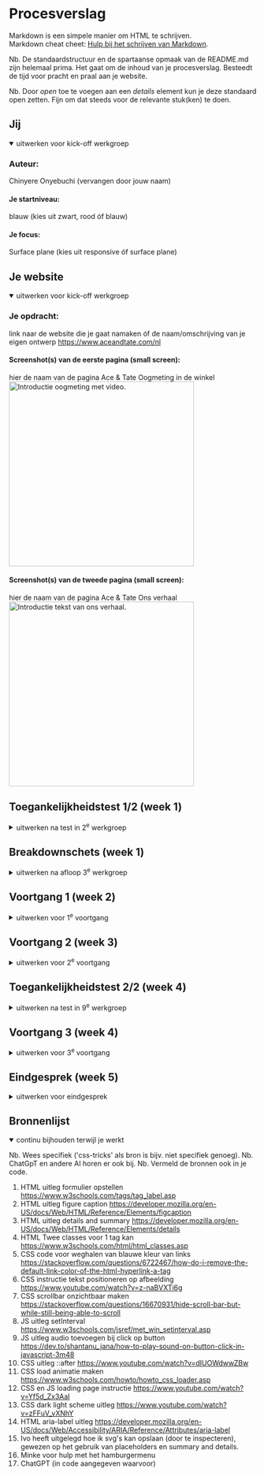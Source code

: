 # Procesverslag
Markdown is een simpele manier om HTML te schrijven.  
Markdown cheat cheet: [Hulp bij het schrijven van Markdown](https://github.com/adam-p/markdown-here/wiki/Markdown-Cheatsheet).

Nb. De standaardstructuur en de spartaanse opmaak van de README.md zijn helemaal prima. Het gaat om de inhoud van je procesverslag. Besteedt de tijd voor pracht en praal aan je website.

Nb. Door *open* toe te voegen aan een *details* element kun je deze standaard open zetten. Fijn om dat steeds voor de relevante stuk(ken) te doen.





## Jij

<details open>
  <summary>uitwerken voor kick-off werkgroep</summary>

  ### Auteur:
  Chinyere Onyebuchi (vervangen door jouw naam)

  #### Je startniveau:
  blauw (kies uit zwart, rood óf blauw)

  #### Je focus:
  Surface plane (kies uit responsive óf surface plane)
 
</details>





## Je website

<details open>
  <summary>uitwerken voor kick-off werkgroep</summary>

  ### Je opdracht:
  link naar de website die je gaat namaken óf de naam/omschrijving van je eigen ontwerp
  https://www.aceandtate.com/nl

  #### Screenshot(s) van de eerste pagina (small screen): 
  hier de naam van de pagina  Ace & Tate Oogmeting in de winkel
  <img src="readme-images/aceandtate_oogmeting_pagina.png" width="375px" alt="Introductie oogmeting met video.">

  #### Screenshot(s) van de tweede pagina (small screen):
  hier de naam van de pagina Ace & Tate Ons verhaal 
  <img src="readme-images/aceandtate_verhaal_pagina.png" width="375px" alt="Introductie tekst van ons verhaal.">
 
</details>



## Toegankelijkheidstest 1/2 (week 1)

<details>
  <summary>uitwerken na test in 2<sup>e</sup> werkgroep</summary>

  ### Bevindingen
  Lijst met je bevindingen die in de test naar voren kwamen:
1. Er zijn een paar foutmeldingen op de pagina's. 
2. Het lijkt erop dat je niet met toetsen door de pagina's kun navigeren, alleen scrollen.
3. Er wordt niet overal gebruik gemaakt van headings.
4. Veel afbeeldingen bevatten alternatieve tekst die niet beschrijvend genoeg is. 
5. Video's kunnen niet gepauzeerd worden, er wordt gebruik gemaakt van autoplay.
6. Het lijkt erop dat het niet mogelijk is om links te skippen.
7. Er is geen dark of light mode.
8. Het lijkt erop dat je tekst niet kunt vergroten, je alleen inzoomen op de pagina.

 <img src="readme-images/wcag_checklist1.png" width="375px" alt="WCAG checklist ingevuld pagina 1">
<img src="readme-images/wcag_checklist2.png" width="375px" alt="WCAG checklist ingevuld pagina 2">
<img src="readme-images/wcag_checklist3.png" width="375px" alt="WCAG checklist ingevuld pagina 3">
<img src="readme-images/wcag_checklist4.png" width="375px" alt="WCAG checklist ingevuld pagina 4">
<img src="readme-images/wcag_checklist5.png" width="375px" alt="WCAG checklist ingevuld pagina 5">

</details>



## Breakdownschets (week 1)

<details>
  <summary>uitwerken na afloop 3<sup>e</sup> werkgroep</summary>

  ### de hele pagina: 
  <img src="readme-images/FED_breakdownsketch.jpg" width="375px" alt="breakdown van de hele pagina">

  ### dynamisch deel (bijv menu): 
  <img src="readme-images/FED_breakdownsketch_kopie.jpg" width="375px" alt="breakdown van een dynamisch deel">


</details>





## Voortgang 1 (week 2)

<details>
  <summary>uitwerken voor 1<sup>e</sup> voortgang</summary>

  ### Stand van zaken
  hier dit ging goed & dit was lastig (neem ook screenshots op van delen van je website en code)

Goed
1. Wat over het algemeen goed ging was het schrijven van de HTML voor beide pagina's. Doordat ik een breakdownsketch had gemaakt kon ik gelijk aan de slag zonder al te veel na te denken. Hier heb ik een paar kleine dingen toegevoegd of aangepast maar voor de rest klopte de basis structuur naar mijn gevoel al. 

2. Wat verder nog goed ging was het toepassen van de 'details and summary' tags binnen mijn HTML voor de oogmeting pagina. Hier was ik eerst niet bekend mee maar door de tip van Ivo heb ik op MDN hier informatie over gevonden en was het ook heel makkelijk om toe te passen. Wat ik ook heel fijn vind is dat je gelijk kunt zien dat het werkt. 
<img src="readme-images/v1_uitklapsectie_website.png" width="375px" alt="Frequently asked questioned uitklap weergave">

Lastig
1. Wat ik lastig vond was het opslaan van afbeeldingen. Op mijn website waren er een aantal afbeelding die ik niet door op de rechtermuisknop te drukken kon opslaan. Door te inspecteren ben ik uiteindelijk wel achter de bron gekomen. Soms merk ik dat dit nog wel lastig kan zijn omdat het soms wat zoekwerk kan vereisen door de hoeveelheid code. Daarbij werkt het ook niet voor alle afbeeldingen. Voor een aantal iconen in de header en footer kan ik bijvoorbeeld geen image tag vinden waardoor ik deze niet kan opslaan. Op de afbeeldingen is het verschil te zien. Dit is dan ook iets wat ik wil bespreken. 
<img src="readme-images/v1_imgfound.png" width="375px" alt="Link gevonden van de afbeelding bij het inspecteren van de Ace and tate website">
<img src="readme-images/v1_imgnotfound.png" width="375px" alt="Link komt niet tevoorschijn van de afbeelding bij het inspecteren van de Ace and tate website">

2. Verder twijfel ik over hoe ik de HTML voor de header ga moeten schrijven. Nou denk ik daarvoor dat ik weer gebruik zal moeten van maken 'details and summary' maar doordat het mij niet lukte om de iconen op te slaan heb ik dit niet goed kunnen testen. Ik heb het nu voor een klein stuk getest met een andere afbeelding wat op de afbeelding te zien is, alleen twijfel ik of dat klopt. 
<img src="readme-images/v1_codeheader.png" width="375px" alt="Code van het uitklapgedeelte van de header">
<img src="readme-images/v1_header_website.png" width="375px" alt="Website weergave waarbij het woord brillen tevoorschijnkomt als er op de afbeelding geklikt wordt">


  ### Agenda voor meeting
  samen met je groepje opstellen

  | student 1      | student 2          | student 3    | student 4        |
  | ---            | ---                | ---          | ---              |
  | dit bespreken  | en dit             | en ik dit    | en dan ik dat    |
  | en dat ook nog | dit als er tijd is | nog een punt | dit wil ik zeker |
  | ...            | ...                | ...          | ...              |

Mijn vragen: 
1. Is er een manier om iconen op te slaan als het via het inspecteren niet lukt? Of mag je dan een zelfde soort icoon online opzoeken? (Kan ook screenshot maken natuurlijk en backgroundremover) 
2. Klopt de code die ik nu heb voor het uitklapmenu in de header?  
3. De validator geeft aan dat de header geen heading bevat. Moet ook daar een "verborgen" header gemaakt worden? 
4. Moet ik links toevoegen aan img grid van instagram posts? 
5. Moeten de twee pagina's die je maakt wel naar elkaar toe kunnen navigeren? 
6. Wat plaatsen bij form action?
7. Voor wat een id aanmaken regel 106? De validator geeft aan dat het moet. 
8. Mag je iconen in html gebruiken of moet je a.d.v. een ol stijlen? Gaat om frequent asked questions gedeelte.
9. Voor grote spaties door p en link gebruik kun je stijlen met CSS, klopt dat?

  ### Verslag van meeting
  hier na afloop snel de uitkomsten van de meeting vastleggen

Antwoorden:
1. Je kunt het beste de website icon.js gebruiken om iconen als svg toe te voegen. Als je een icoon aanklikt kopieren je de code van het icoon en dan kun je deze in je code plaatsen. (done)
2. Ja, je kunt summary and details gebruiken voor het hamburger menu. (done)
3. Ja, het beste is om wel een heading toe te voegen zodat het voor een screenreader goed te lezen is. 
4. Meestal wel maar hoeft niet per se in dit geval. 
5. Vergeten te vragen 
6. Is voor deze opdracht n.v.t. aangezien dit gebruikt wordt om naar echt naar andere pagina's te kunnen gaan. 
7. Je moet een id aanmaken voor de checkbox waaraan het label gelinkt is zodat het voor de browser duidelijk is.
8. Beide niet, beter om svg te vinden en die te gebruiken door een image tag toe te voegen. (done)
9. Nee, beter om de a link tag binnen de p tag te plaatsen. (done)

+ Een link maken van de afbeelding van het logo aangezien dit ook klikbaar is. (done)

</details>





## Voortgang 2 (week 3)

<details>
  <summary>uitwerken voor 2<sup>e</sup> voortgang</summary>

  ### Stand van zaken
  hier dit ging goed & dit was lastig (neem ook screenshots op van delen van je website en code)

  Goed
  1. Voor mijn gevoel heb ik niet teveel classes of id's gebruikt dus dat gaat voor mijn gevoel wel goed. Ik kijk eerst echt of een element op een andere manier geselecteerd kunnen worden.

  2. Wat verder denk ik ook goed gaat is het indelen van mijn css. Toen ik begon was het heel slordig en stonden sommige dingen dubbel maar dat heb ik nu allemaal georganiseerd waardoor ik een beter overzicht heb. 

<img src="readme-images/v2_css.png" width="375px" alt="Indeling css">


  Lastig
  1. Het positioneren van de elementen in de header gaat ook lastig. Ik heb dit eerst met grid geprobeerd maar kwam er niet uit. Met flexbox ben ik een stuk verder gekomen maar de iconen heb ik nog niet allemaal op de juiste plaats kunnen krijgen. Daarnaast heb ik ook nog geen idee hoe ik het hamburger menu moet oplossen.
<img src="readme-images/v2_header.png" width="375px" alt="Weergave van header in browser">

  2. Het selecteren van de juiste selector. Ik merk dat ik nog erg door de war raak met nth-child en nth-of-type. Nu probeer ik steeds beide om te kijken of het lukt.


  ### Agenda voor meeting
  samen met je groepje opstellen

  | student 1      | student 2          | student 3    | student 4        |
  | ---            | ---                | ---          | ---              |
  | dit bespreken  | en dit             | en ik dit    | en dan ik dat    |
  | en dat ook nog | dit als er tijd is | nog een punt | dit wil ik zeker |
  | ...            | ...                | ...          | ...              |


  ### Verslag van meeting
  hier na afloop snel de uitkomsten van de meeting vastleggen

Mijn vragen/problemen
1. Ik kom er met de header niet uit. Grid geprobeerd, niet gelukt met flexbox verder gekomen maar positioneren van iconen lukt niet goed en het uitklap menu.
2. De validator geeft aan 'Start tag “body” seen but an element of the same type was already open.' Er is echter geen tweede body tag, wat houdt dit in?
3. Er moet een lijn tussen img en onze winkels zijn maar dit lukt mij niet om toe te voegen. Nummering van child vind ik onduidelijk.
4. Hoe kun je een checkbox selecteren om te stijlen? input type=["checkbox"] werkt niet, ook andere dingen geprobeerd.
5. Hoe kan ik de witruimte weghalen voor de link 'privacybeleid'?
6. Hoe kan ik laatste img in footer selecteren? last-child of nth type werkt niet
7. Is het erg als ik soortgelijke kleuren kies en niet die met dezelfde hexcode? Kan de hexcodes niet vinden bij het inspecteren. 
8. Moeten alle kleuren in de root of alleen de meest gebruikte? Fonts?
9. Zijn alt teksten nodig voor svg's? 

Antwoorden:
1. Even kijken naar de code voor het hamburger menu als voorbeeld staat. Summary details gaat niet mogelijk zijn. 
2. Dit komt doordat bijv. img een / voor het haakje heeft staan, dit mag verwijderd worden en dan zal de melding ook niet meer voorkomen. (Done)
3.Inmiddels gelukt door de img te selecteren binnen de class. (Done)
4. Je kunt niet alles stijlen van een checkbox. Transform scale (2) kan als oplossing. !lukt niet
5. We zijn erachter komen dat er wel witruimte is voor de .leftAligned a (gebruikt voor de footer) a.d.v. de developertools. Als dit weggehaald wordt, dan klopt het. Oplossig footer .leftaligned a. (Done)
6. Inmiddels gelukt met last-child. (Done)
7. Nee, dat is geen probleem. (Done)
8. Alle kleuren in de root, fonts kunnen zelf ook. (Done)
9. Om het toegankelijker te maken kan een span aria label toegevoegd te worden. De alternatieve tekst moet in dit geval bijv. de functie van een icoon beschrijven zoals wishlisht voor een hartje of als het een afbeelding is net als met img een beschrijvende tekst zijn.


Overige punten/to do's die besproken zijn:
1. Header in body. (Done)
2. In footer geen sections maar a.d.v. ul stijlen en positioneren. (Done)
3. List-style-type gebruiken voor de vinkjes door eigen iconen toe te voegen. 
4. Classes toevoegen voor de verschillende lettertypes. (Done)
5. Formulier toevoegen in read.me van toegankelijkheidstest. 


Surface plane toevoegingen:
1. Bovenin header banner teksten laten veranderen.
2. Video niet op autoloop maar met button etc.
3. Dark mode uitgebreider uitvoeren.
4. ::after toepasssen voor Frequented asked questions uitklapgedeelte. 
5. ? 

</details>



## Toegankelijkheidstest 2/2 (week 4)

<details>
  <summary>uitwerken na test in 9<sup>e</sup> werkgroep</summary>

  ### Bevindingen
  Lijst met je bevindingen die in de test naar voren kwamen (geef ook aan wat er verbeterd is):
  * Ik heb dit ingevuld nadat ik de website af heb gemaakt.  

  1. Alle afbeeldingen en de video hebben alternatieve tekst, wat de website van Ace and tate niet heeft. Hierdoor kan de screenreader doorgeven wat er op de afbeelding getoont wordt.
  2. Alle links met svgs hebben een aria-label, wat de website van Ace and tate niet heeft. Hierdoor kan de screenreader doorgeven wat voor link het nou echt is.
  3. Er worden geen foutmeldingen aangegeven in het console. 
  4. Er wordt voor elke sectie gebruik gemaakt van een heading. Hierdoor kan de screenreader het beter lezen.
  5. Voor de video speelt deze niet gelijk af maar heb je controls waarmee je dit kunt bedienen. Hierdoor heeft de gebruiker meer controle.
  6. Er is een darkmode. Hierdoor past de weergave van de website zicht aan op de voorkeuren van de gebruiker.
  7. Er is een laadpagina waardoor de screenreader dat kan aangeven als het aan het laden is. (Ik heb een aria-label hiervoor proberen toe te voegen maar kreeg met de W3 validatie een foutmelding dat dit niet kan bij een div.)

</details>





## Voortgang 3 (week 4)

<details>
  <summary>uitwerken voor 3<sup>e</sup> voortgang</summary>

  ### Stand van zaken
  hier dit ging goed & dit was lastig (neem ook screenshots op van delen van je website en code)

Goed
1. Het toevoegen van classes voor stijling die meerdere keren maar onregelmatig voorkomt. Ik heb hierdoor gemerkt dat de details van mijn website meer lijken op die van ace & tate en dat het makkelijker is om overzicht te behouden aangezien ik niet hoef na te denken over wat elke nth-child/type is. 

<img src="readme-images/v3_websitevergelijking.png" width="375px" alt="Weergave van mijn website naast die van Ace and tate">

2. Voor de footer heb ik de sections weggehaald en merkte ik dat ik die eigenlijk inderdaad niet nodig had en overbodige secties had geschreven in eerste instantie. 


Lastig
1. Het laten werken van het hamburgermenu. Ik heb de code uit het voorbeeld gebruikt maar ik krijg in de browser de melding dat area-label = "hidden" niet gebruikt mag worden omdat het niet door screenreaders opgepakt zal worden. Ik heb dat weggehaald en door middel van id's variabele proberen te maken de buttons maar dat werkt niet. Dit is op dit moment mijn grootste struggle waardoor ik eigenlijk nog niet echt heb gekeken naar de toevoegingen voor suface plane.

  ### Agenda voor meeting
  samen met je groepje opstellen

  | student 1      | student 2          | student 3    | student 4        |
  | ---            | ---                | ---          | ---              |
  | dit bespreken  | en dit             | en ik dit    | en dan ik dat    |
  | en dat ook nog | dit als er tijd is | nog een punt | dit wil ik zeker |
  | ...            | ...                | ...          | ...              |


  ### Verslag van meeting
  hier na afloop snel de uitkomsten van de meeting vastleggen

  - punt 1
  - punt 2
  - nog een punt
  - ...

  Mijn vragen/problem:
  1. Punt 1 bij wat ik lastig vind.
  2. Hoe kun je darkmode nakijken? Als ik dat nu doe dan passen sommige kleuren zich aan maar andere niet.
  3. Ik heb geprobeerd om de checkbox te stijlen maar dat lukt nog steeds niet. Weten jullie hier een andere oplossing voor?

  Antwoorden:
  1. Je hebt niet twee buttons nodig met css en javascript kan de afbeelding aangepast worden. Javascript was blijkbaar ook niet goed gelinkd, code klopt wel maar het advies is om header gedeeltes in div's te zetten i.p.v. id's voor de ul's te maken. Als dat gedaan is kijken of het werkt.
  2. Bij instellingen aanpassen wordt goed gedaan. Kijk of het gebruiken van alleen hex of rgb verschil maakt. 
  3. Vergeten te vragen.

</details>





## Eindgesprek (week 5)

<details>
  <summary>uitwerken voor eindgesprek</summary>

  ### Je uitkomst - karakteristiek screenshots:
  <img src="readme-images/v5_thema.png" width="375px" alt="Weergave herst thema">
   <img src="readme-images/v5_uitklap.png" width="375px" alt="Frequent asked questions dat uitklapt en van icoon verandert">
    <img src="readme-images/v5_imgGrid.png" width="375px" alt="Weergave van Instagram post in een grid">


  ### Dit ging goed/Heb ik geleerd: 
  Korte omschrijving met plaatjes

1. Ik heb geleerd doe je een carousel kunt maken door middel van css. Dit verliep redelijk goed aangezien ik dit eerst kon oefenen met een opdracht en daarna kon toevoegen in mijn eigen code. 
  <img src="readme-images/v5_carousel.png" width="375px" alt="Weergave van carousel waarbij je horizontaal kunt scrollen">

2. Wat ik heb geleerd is dat ik het gebruik van een class niet altijd hoef te vermijden. Voor de typografie en achtergronden probeerde ik in eerste instantie geen classes te gebruiken maar hierdoor kon ik niet uitgebreid stijlen en sommige delen überhaupt niet goed selecteren. Na het tweede voorganggesprek ben ik weer opnieuw door al mijn code gelopen en het ik wat meer classes toegevoegd. Hierdoor merkte ik dat mijn website steeds meer op die van Ace and tate begon te lijken en de code duidelijker is. Kort samengevat, heb ik een beter inzicht gekregen in wanneer je classes en nth-child/type kunt gebruiken. 

3. Als laatste heb ik meer over toegankelijkheid geleeerd en hoe je dit kunt toepassen. Zo had ik eerder nooit met een screenreader gewerkt maar door dit te doen kwam ik erachter dat iconen in de header geen betekenis hadden voor screenreaders. Hieruit ontstond mijn vraag of hier ook niet alternatieve tekst voor gebruikt kan worden, uiteindelijk was eruit gekomen dat het toevoegen van een aria-label een mogelijkheid is. Daarbij heb ik ook geleerd hoe je een dark mode maakt en op basis daarvan een thema kunt toevoegen. 
 <img src="readme-images//v5_arialabel.png" width="375px" alt="Code waarbij toevoeging van aria-label zichtbaar is">

  ### Dit was lastig/Is niet gelukt:
  Korte omschrijving met plaatjes

  1. Bij het maken van het hamburgermenu liep ik heel erg vast. In eerste instantie probeerde ik het door de code uit de opdracht te gebruiken maar kreeg zelf in mijn console te zien dat het gedeelte aria-label hidden niet gebruikt mag worden. Ik ben toen gaan kijken naar hoe ik dit kan oplossen met ChatGPT en andere voorbeelden van een hamburgermenu nagegaan, alleen kwam ik er niet uit. Uiteindelijk heb ik hulp gekregen van Minke en ben ik eerst de code voor het hamburgermenu alleen gaan toevoegen dus zonder de andere elementen uit de header en werkte het menu eindelijk. Daarbij lijkt het wel een iets donkerdere kleur te zijn als het uitklapt, dan ik heb aangegeven. Ik kon niet achterhalen waardoor dit komt.
   <img src="readme-images/v5_hamburgermenu.png" width="375px" alt="Weergave van alle links binnen het hamburgermenu als het is uitgeklapt">


  2. Waar ik verder moeite mee had was het opmaken van de grid van afbeeldingen. Nou had ik snel en makkelijk instructie video's gevonden voor de werking van figcaption en al een idee hoe grid werkt. Alleen het samenbrengen van die twee was lastig omdat ik daar niet echt voorbeelden van kon vinden. 

  3. Wat niet volledig is gelukt, is het nieuwsbriefgedeelte. Een van de invulvelden zou een dropdown moeten zijn met een icoon maar het lukt mij niet om het icoon in het inputveld te krijgen en het dropdown gedeelte te coderen. Nou moet ik zeggen dat dit iets was waar ik nog best last-minute mee aan de slag ging dus ik heb er ook niet heel veel naar gekeken. Als ik meer tijd had, dan had ik dit nog af kunnen maken. 
  <img src="readme-images/v5_nieuwsbrief.png" width="375px" alt="Weergave van nieuwsbrief gedeelte waarbij alle invulvelden te zien zijn">

  4. Ik ben er heel laat achtergekomen dat het dikgedrukte gedeelte in de footer niet alleen voor stijling is maar een dropdown menu zou zijn om de locatie en taal aan te passen. Dit is mij dan ook niet binnen de tijd gelukt om te coderen. Als ik dit wel had gedaan, dan zou ik het anders stijlen en eventueel positioneren om duidelijker te maken dat dit instellingen zijn.  
  <img src="readme-images/v5_instellingen.png" width="375px" alt="Weergave van footer met instellingen voor taal en locatie">


5. Wat wel gelukt is maar wellicht beter kon is het custom thema dat ik heb gemaakt. Nu vinden er alleen aanpassing plaats op het kleurenpalet maar ik denk dat het ook leuk zou zijn om iconen van blaadjes of bomen toe te voegen etc. Daarbij is dit hetzelfde geval voor de darkmode alleen daarbij gaat het meer om de afbeeldingen die niet overal meer zichtbaar zijn zoals op de afbeelding te zien is. Dat laatste is denk ik wel een belangrijk punt dat ik zou aanpassen als er meer tijd was geweest.
 <img src="readme-images/v5_darkmode.png" width="375px" alt="Weergave van website in darkmode waarbij te zien is dat het logo in de header niet zichtbaar is">

</details>





## Bronnenlijst

<details open>
  <summary>continu bijhouden terwijl je werkt</summary>

  Nb. Wees specifiek ('css-tricks' als bron is bijv. niet specifiek genoeg). 
  Nb. ChatGpT en andere AI horen er ook bij.
  Nb. Vermeld de bronnen ook in je code.

  1. HTML uitleg formulier opstellen https://www.w3schools.com/tags/tag_label.asp 
  2. HTML uitleg figure caption https://developer.mozilla.org/en-US/docs/Web/HTML/Reference/Elements/figcaption
  3. HTML uitleg details and summary https://developer.mozilla.org/en-US/docs/Web/HTML/Reference/Elements/details
  4. HTML Twee classes voor 1 tag kan https://www.w3schools.com/html/html_classes.asp
  5. CSS code voor weghalen van blauwe kleur van links https://stackoverflow.com/questions/6722467/how-do-i-remove-the-default-link-color-of-the-html-hyperlink-a-tag
  6. CSS instructie tekst positioneren op afbeelding https://www.youtube.com/watch?v=z-naBVXTi6g 
  7. CSS scrollbar onzichtbaar maken https://stackoverflow.com/questions/16670931/hide-scroll-bar-but-while-still-being-able-to-scroll
  8. JS uitleg setInterval https://www.w3schools.com/jsref/met_win_setinterval.asp
  9. JS uitleg audio toevoegen bij click op button https://dev.to/shantanu_jana/how-to-play-sound-on-button-click-in-javascript-3m48
  10. CSS uitleg ::after https://www.youtube.com/watch?v=dIUOWdwwZBw
  11. CSS load animatie maken https://www.w3schools.com/howto/howto_css_loader.asp
  12. CSS en JS loading page instructie https://www.youtube.com/watch?v=Yf5d_Zx3AaI
  13. CSS dark light scheme uitleg https://www.youtube.com/watch?v=zFFuV_vXNhY
  14. HTML aria-label uitleg https://developer.mozilla.org/en-US/docs/Web/Accessibility/ARIA/Reference/Attributes/aria-label
  15. Ivo heeft uitgelegd hoe ik svg's kan opslaan (door te inspecteren), gewezen op het gebruik van placeholders en summary and details.
  16. Minke voor hulp met het hamburgermenu 
  17. ChatGPT (in code aangegeven waarvoor)

</details>